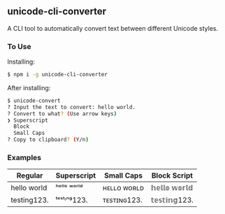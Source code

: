 ## unicode-cli-converter

A CLI tool to automatically convert text between different Unicode styles.

### To Use

Installing:
```sh
$ npm i -g unicode-cli-converter
```

After installing:
```sh
$ unicode-convert
? Input the text to convert: hello world.
? Convert to what? (Use arrow keys)
❯ Superscript 
  Block 
  Small Caps 
? Copy to clipboard? (Y/n)
```

### Examples

| Regular | Superscript | Small Caps | Block Script |
|---|---|---|---|
| hello world | ʰᵉˡˡᵒ ʷᵒʳˡᵈ | ʜᴇʟʟᴏ ᴡᴏʀʟᴅ | 𝕙𝕖𝕝𝕝𝕠 𝕨𝕠𝕣𝕝𝕕 |
| testing123. | ᵗᵉˢᵗᶦⁿᵍ123. | ᴛᴇsᴛɪɴɢ123. | 𝕥𝕖𝕤𝕥𝕚𝕟𝕘123. |